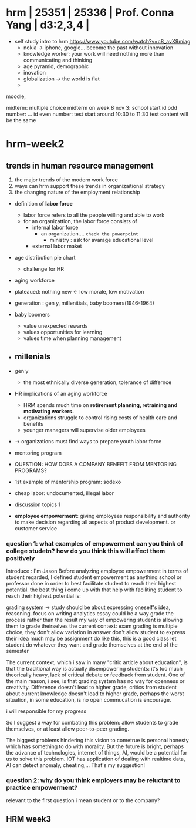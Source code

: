 # hrm | 25351    | 25336     | Prof. Conna Yang   | d3:2,3,4 |
- self study intro to hrm https://www.youtube.com/watch?v=c8_avX9miag
    - nokia -> iphone, google... become the past without innovation
    - knowledge worker: your work will need nothing more than communicating and thinking
    - age pyramid, demographic
    - inovation
    - globalization -> the world is flat
    - 

moodle, 

midterm: multiple choice
midterm on week 8
nov 3: school start
id odd number: ...
id even number: test start around 10:30 to 11:30
test content will be the same

# hrm-week2
## trends in human resource management
1. the major trends of the modern work force
2. ways can hrm support these trends in organizaitional strategy
3. the changing nature of the employment relationship

- definition of **labor force**
    - labor force refers to all the people willing and able to work
    - for an organizattion, the labor force consists of
        - internal labor force
            - an organization.... `check the powerpoint`
                - ministry : ask for avarage educational level
        - external labor maket
- age distribution pie chart
    - challenge for HR
- aging workforce
- plateaued: nothing new <- low morale, low motivation
- generation : gen y, millenitials, baby boomers(1946-1964)

- baby boomers
    - value unexpected rewards
    - values opportunities for learning
    - values time when planning management
- millenials
    - 
- gen y
    - the most ethnically diverse generation, tolerance of differnce

- HR implications of an aging workforce
    - HRM spends much time on **retirement planning, retraining and motivating workers.**
    - organizations struggle to control rising costs of health care and benefits
    - younger managers will supervise older employees
- -> organizations must find ways to prepare youth labor force
- mentoring program
- QUESTION: HOW DOES A COMPANY BENEFIT FROM MENTORING PROGRAMS?
- 1st example of mentorship program: sodexo
- cheap labor: undocumented, illegal labor
- discussion topics 1
- **employee empowerment**: giving employees responsibility and authority to make decision regarding all aspects of product development. or customer service

### question 1: what examples of empowerment can you think of college studetn? how do you think this will affect them positively

Introduce : I'm Jason
Before analyzing employee empowerment in terms of student regarded, I defined student empowerment as anything school or professor done in order to best facilitate student to reach their highest potential.
the best thing i come up with that help with faciliting student to reach their highest potential is:

grading system -> study should be about expressing oneself's idea, reasoning. focus on writing analytics essay could be a way
grade the process rather than the result
my way of empowering student is allowing them to grade theirselves
the current context:
exam grading is multiple choice, they don't allow variation in answer
don't allow student to express their idea much
may be assignment do like this, this is a good class
let student do whatever they want and grade themselves at the end of the semester

The current context, which i saw in many "critic article about education", is that the traditional way is actually disempowering students: it's too much theorically heavy, lack of critical debate or feedback from student. One of the main reason, i see, is that grading system has no way for openness or creativity. Difference doesn't lead to higher grade, critics from student about current knowledge doesn't lead to higher grade, perhaps the worst situation, in some education, is no open commucation is encourage.

i will responsible for my progress

So I suggest a way for combating this problem: allow students to grade themselves, or at least allow peer-to-peer grading.

The biggest problems hindering this vision to cometrue is personal honesty which has something to do with morality. But the future is bright, perhaps the advance of technologies, internet of things, AI, would be a potential for us to solve this problem. IOT has application of dealing with realtime data, AI can detect anomaly, cheating,... That's my suggestion!

### question 2: why do you think employers may be reluctant to practice empowerment?
relevant to the first question i mean student or to the company?

## HRM week3

